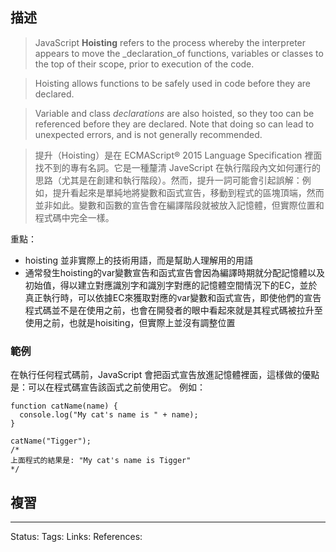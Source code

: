 ## 描述

> JavaScript **Hoisting** refers to the process whereby the interpreter appears to move the _declaration_of functions, variables or classes to the top of their scope, prior to execution of the code.

> Hoisting allows functions to be safely used in code before they are declared.

> Variable and class _declarations_ are also hoisted, so they too can be referenced before they are declared. Note that doing so can lead to unexpected errors, and is not generally recommended.



> 提升（Hoisting）是在 ECMAScript® 2015 Language Specification 裡面找不到的專有名詞。它是一種釐清 JaveScript 在執行階段內文如何運行的思路（尤其是在創建和執行階段）。然而，提升一詞可能會引起誤解：例如，提升看起來是單純地將變數和函式宣告，移動到程式的區塊頂端，然而並非如此。變數和函數的宣告會在編譯階段就被放入記憶體，但實際位置和程式碼中完全一樣。

重點：
- hoisting 並非實際上的技術用語，而是幫助人理解用的用語
- 通常發生hoisting的var變數宣告和函式宣告會因為編譯時期就分配記憶體以及初始值，得以建立對應識別字和識別字對應的記憶體空間情況下的EC，並於真正執行時，可以依據EC來獲取對應的var變數和函式宣告，即使他們的宣告程式碼並不是在使用之前，也會在開發者的眼中看起來就是其程式碼被拉升至使用之前，也就是hoisiting，但實際上並沒有調整位置


### 範例
在執行任何程式碼前，JavaScript 會把函式宣告放進記憶體裡面，這樣做的優點是：可以在程式碼宣告該函式之前使用它。 例如：

```
function catName(name) {
  console.log("My cat's name is " + name);
}

catName("Tigger");
/*
上面程式的結果是: "My cat's name is Tigger"
*/
```

## 複習


---
Status: 
Tags:
Links:
References: